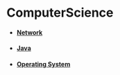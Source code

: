 # ComputerScience

- #### [Network](./Network/Network.md)

- #### [Java](./Java/Java.md)

- #### [Operating System](./OS/OS.md)
